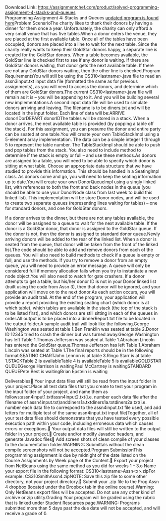 Download Link: https://assignmentchef.com/product/solved-programming-assignment-4-stacks-and-queues
<br>
Programming Assignment 4: Stacks and Queues  <a href="https://www.ankitcodinghub.com/product/cs310-data-structures-programming-assignment-4-stacks-and-queues/">updated program is found here</a>Problem ScenarioThe charity likes to thank their donors by having a dinner for them once a year. Unfortunately, the charity can only afford a very small venue that has five tables.When a donor enters the venue, they are placed at the first available table. Once all of the tables have been occupied, donors are placed into a line to wait for the next table. Since the charity really wants to keep their GoldStar donors happy, a separate line is created for the GoldStar donors. When a table becomes available, the GoldStar line is checked first to see if any donor is waiting. If there are GoldStar donors waiting, that donor gets the next available table. If there are not any GoldStar donors waiting, then the other line is checked.Program RequirementsYou will still be using the CS310&lt;lastname&gt;.java file to read an assn3input.txt input data file (formatted the same as for previous assignments), as you will need to access the donors, and determine which of them are GoldStar donors.The current CS310&lt;lastname&gt;.java file will remain as it is – you will be appending to it. And you will be building several new implementations.A second input data file will be used to simulate donors arriving and leaving. The filename is to be diners.txt and will be located in the input folder. Each line of data will be:ARRIVE donorIDorDEPART donorIDThe tables will be stored in a stack. When a donor arrives, the next available table is provided (by popping a table off the stack). For this assignment, you can presume the donor and entire party can be seated at one table.You will create your own TableStackImpl using a 5-element array implementation. The data can be a simple integer 1 through 5 to represent the table number. The TableStackImpl should be able to push and pop tables from the stack. You also need to include method to determine if the stack is empty or full – and use these methods.As donors are assigned to a table, you will need to be able to specify which donor is sitting at what table. Choose an appropriate data structure that we have studied to provide this information. This should be handled in a SeatingImpl class. As donors come and go, you will need to keep the seating information up to date.You will create your own DonorQueueImpl using a singly linked list, with references to both the front and back nodes in the queue (you should be able to use your DonorNode class from last week to build this linked list). This implementation will be store Donor nodes, and will be used to create two separate queues (representing lines waiting for tables) – one for standard donors, and one for GoldStar donors.

If a donor arrives to the dinner, but there are not any tables available, the donor will be assigned to a queue to wait for the next available table. If the donor is a GoldStar donor, that donor is assigned to the GoldStar queue. If the donor is not, then the donor is assigned to standard donor queue.Newly arriving donors will be added to the rear of the linked list. When a donor is seated from the queue, that donor will be taken from the front of the linked list.The code should be able to add and remove donors from each of the queues. You will also need to build methods to check if a queue is empty or full, and use the methods. If you try to remove a donor from an empty queue, you will need to provide an error message. A queue will only be considered full if memory allocation fails when you try to instantiate a new node object.You will also need to watch for gate crashers. If a donor attempts to get a table, but his/her donor ID is not in your Donor linked list (built using the code from Assn 3), then that donor will be ignored, and your application will move on to the next donor.As each action occurs, you will provide an audit trail. At the end of the program, your application will provide a report providing the existing seating chart (which donor is at which table), which tables are available in the stack (the top of the stack is to be listed first), and which donors are still sitting in each of the queues in order.All output is to be placed into a dinnerReport.txt file to be located in the output folder.A sample audit trail will look like the following.George Washington was seated at table 1.Ben Franklin was seated at table 2.Donor ID 12345 tried to crash the dinner but was turned away.George Washington has left Table 1.Thomas Jefferson was seated at Table 1.Abraham Lincoln has entered the GoldStar queue.Thomas Jefferson has left Table 1.Abraham Lincoln was seated at Table 1.The final reports should be in the following format:SEATING CHARTJohn Lennon is at table 3.Ringo Starr is at table 1.STACKTable 2 is availableTable 4 is availableTable 5 is availableGOLDSTAR QUEUEGeorge Harrison is waitingPaul McCartney is waitingSTANDARD QUEUEPete Best is waitingBrian Epstein is waiting

Deliverables Your input data files will still be read from the input folder in your project.Place all test data files that you create to test your program in the input folder of your project, and name them as follows:assn4input1.txtfassn4input2.txt(i.e. number each data file after the filename of assn4input.txt)anddiners1a.txtdiners1a.txtdiners2a.txt(i.e. number each data file to correspond to the assn4input.txt file used, and add letters for multiple test of the same assn4input.txt input file)Together, all of your test data files should demonstrate that you have tested every possible execution path within your code, including erroneous data which causes errors or exceptions. Your output data files will still be written to the output folder in your project. Create and/or modify Javadoc headers, and generate Javadoc files Add screen shots of clean compile of your classes to the documentation folder.WARNING: Submittals without the clean compile screenshots will not be accepted.Program SubmissionThis programming assignment is due by midnight of the date listed on the Course Assignments by Week page of the Content. Export your project from NetBeans using the same method as you did for weeks 1 – 3.o Name your export file in the following format: CS310&lt;lastname&gt;Assn&lt;x&gt;.zipFor example: CS310SmithAssn4.zipNOTE: Save this zip file to some other directory, not your project directory. Submit your .zip file to the Prog Assn 4 dropbox (located under the Dropbox tab in the online course).Warning: Only NetBeans export files will be accepted. Do not use any other kind of archive or zip utility.Grading Your program will be graded using the rubric that is linked under Student Resources page.WARNING: Programs submitted more than 5 days past the due date will not be accepted, and will receive a grade of 0.